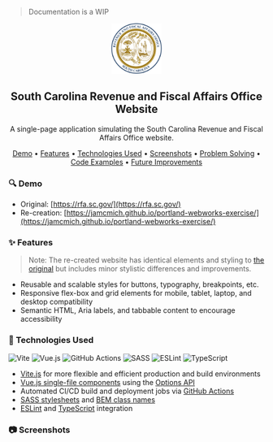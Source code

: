 > Documentation is a WIP

<!-- Heading -->
<section>
    <div align='center'>
        <img src='public/assets/icons/scrfao-favicon.svg' alt='South Carolina Revenue and Fiscal Affairs Office logo' width='100' height='100' />
        <h1>South Carolina Revenue and Fiscal Affairs Office Website</h1>
        <p>A single-page application simulating the South Carolina Revenue and Fiscal Affairs Office website.</p>
    </div>
    <p align='center'>
        <a href='#demo'>Demo</a> •
        <a href='#features'>Features</a> •
        <a href='#technologies-used'>Technologies Used</a> •
        <a href='#screenshots'>Screenshots</a> •
        <a href='#problem-solving'>Problem Solving</a> •
        <a href='#code-examples'>Code Examples</a> •
        <a href='#future-improvements'>Future Improvements</a>
    </p>
</section>

<!-- Demo -->

<h3 id="demo">🔍 Demo</h3>

- Original: [https://rfa.sc.gov/](https://rfa.sc.gov/)
- Re-creation: [https://jamcmich.github.io/portland-webworks-exercise/](https://jamcmich.github.io/portland-webworks-exercise/)

<!-- Features -->

<h3 id="features">✨ Features</h3>

> Note: The re-created website has identical elements and styling to <a href="https://rfa.sc.gov/">the original</a> but includes minor stylistic differences and improvements.

- Reusable and scalable styles for buttons, typography, breakpoints, etc.
- Responsive flex-box and grid elements for mobile, tablet, laptop, and desktop compatibility
- Semantic HTML, Aria labels, and tabbable content to encourage accessibility

<!-- Technologies Used -->
    
<h3 id="technologies-used">🧰 Technologies Used</h3>

![Vite](https://img.shields.io/badge/vite-%23646CFF.svg?style=for-the-badge&logo=vite&logoColor=white) ![Vue.js](https://img.shields.io/badge/vuejs-%2335495e.svg?style=for-the-badge&logo=vuedotjs&logoColor=%234FC08D) ![GitHub Actions](https://img.shields.io/badge/github%20actions-%232671E5.svg?style=for-the-badge&logo=githubactions&logoColor=white) ![SASS](https://img.shields.io/badge/SASS-hotpink.svg?style=for-the-badge&logo=SASS&logoColor=white) ![ESLint](https://img.shields.io/badge/ESLint-4B3263?style=for-the-badge&logo=eslint&logoColor=white) ![TypeScript](https://img.shields.io/badge/typescript-%23007ACC.svg?style=for-the-badge&logo=typescript&logoColor=white)

- <a href="https://vitejs.dev/">Vite.js</a> for more flexible and efficient production and build environments
- <a href="https://vuejs.org/guide/scaling-up/sfc.html">Vue.js single-file components</a> using the <a href="https://vuejs.org/guide/introduction.html#api-styles">Options API</a>
- Automated CI/CD build and deployment jobs via <a href="https://github.com/features/actions">GitHub Actions</a>
- <a href="https://sass-lang.com/">SASS stylesheets<a/> and <a href="https://getbem.com/">BEM class names</a>
- <a href="https://eslint.org/">ESLint</a> and <a href="https://www.typescriptlang.org/">TypeScript</a> integration

<!-- Screenshots -->
    
<h3 id="screenshots">📷 Screenshots</h3>
